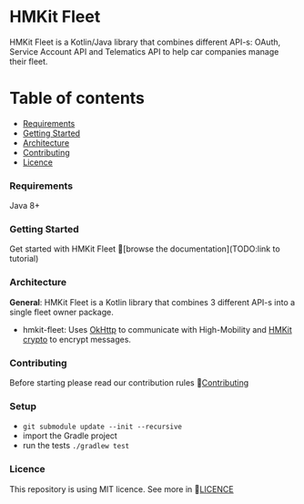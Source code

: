 # HMKit Fleet

HMKit Fleet is a Kotlin/Java library that combines different API-s: OAuth, Service Account API and
Telematics API to help car companies manage their fleet.

# Table of contents

* [Requirements](#requirements)
* [Getting Started](#getting-started)
* [Architecture](#architecture)
* [Contributing](#contributing)
* [Licence](#Licence)

### Requirements

Java 8+

### Getting Started

Get started with HMKit Fleet 📘[browse the documentation](TODO:link to tutorial)

### Architecture

**General**: HMKit Fleet is a Kotlin library that combines 3 different API-s into a single fleet
owner package.

* hmkit-fleet: Uses [OkHttp](https://github.com/square/okhttp) to communicate with High-Mobility
  and [HMKit crypto](https://github.com/highmobility/hmkit-crypto-java/tree/telematics)
  to encrypt messages.

### Contributing

Before starting please read our contribution rules 📘[Contributing](CONTRIBUTE.md)

### Setup

* `git submodule update --init --recursive`
* import the Gradle project
* run the tests `./gradlew test`

### Licence

This repository is using MIT licence. See more in 📘[LICENCE](LICENCE.md)